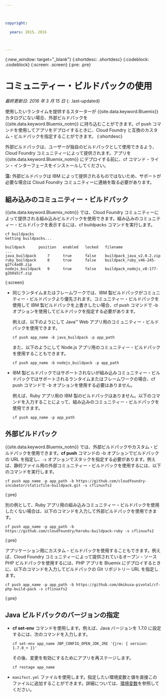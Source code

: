 ```yaml
---

 

copyright:

  years: 2015，2016

 

---
```


{:new_window: target="_blank"}
{:shortdesc: .shortdesc}
{:codeblock: .codeblock}
{:screen: .screen}
{:pre: .pre}

# コミュニティー・ビルドパックの使用
*最終更新日: 2016 年 3 月 15 日*
{: .last-updated}

使用したいランタイムを提供するスターターが {{site.data.keyword.Bluemix}} カタログにない場合、外部ビルドパックを {{site.data.keyword.Bluemix_notm}} に持ち込むことができます。cf push コマンドを使用してアプリをデプロイするときに、Cloud Foundry と互換のカスタム・ビルドパックを指定することができます。
{:shortdesc}

外部ビルドパックは、ユーザーが独自のビルドパックとして使用できるよう、Cloud Foundry コミュニティーによって提供されます。アプリを {{site.data.keyword.Bluemix_notm}} にデプロイする前に、cf コマンド・ライン・インターフェースをインストールしてください。

**注:** 外部ビルドバックは IBM によって提供されるものではないため、サポートが必要な場合は Cloud Foundry コミュニティーに連絡を取る必要があります。

## 組み込みのコミュニティー・ビルドパック

{{site.data.keyword.Bluemix_notm}} では、Cloud Foundry コミュニティーによって提供される組み込みビルドパックを使用できます。組み込みのコミュニティー・ビルドパックを表示するには、cf buildpacks コマンドを実行します。

```
cf buildpacks
Getting buildpacks...

buildpack      position   enabled   locked   filename
...
java_buildpack     7      true      false    buildpack_java_v2.0.2.zip
ruby_buildpack     8      true      false    buildpack_ruby_v46-245-g2fc4ad8.zip
nodejs_buildpack   9      true      false    buildpack_nodejs_v8-177-g2b0a5cf.zip
```
{:screen}

<ul>

<li>
同じランタイムまたはフレームワークでは、IBM 製ビルドパックがコミュニティー・ビルドパックより優先されます。コミュニティー・ビルドパックを使用して IBM 製ビルドパックを上書きしたい場合、cf push コマンドで -b オプションを使用してビルドパックを指定する必要があります。
<p>例えば、以下のようにして Java™ Web アプリ用のコミュニティー・ビルドパックを使用できます。</p>
<pre class="pre"><code>cf push app_name -b java_buildpack -p app_path</code></pre>
<p>また、以下のようにして Node.js アプリ用のコミュニティー・ビルドパックを使用することもできます。</p>
<pre class="pre"><code>cf push app_name -b nodejs_buildpack -p app_path</code></pre>
</li>

<li>
<p>IBM 製ビルドパックではサポートされないが組み込みコミュニティー・ビルドパックではサポートされるランタイムまたはフレームワークの場合、cf push コマンドで -b オプションを使用する必要はありません。</p><p>例えば、Ruby アプリ用の IBM 製のビルドパックはありません。以下のコマンドを入力することによって、組み込みのコミュニティー・ビルドパックを使用できます。</p>
<pre class="pre"><code>cf push app_name -p app_path</code></pre>
</li>
</ul>

## 外部ビルドパック

{{site.data.keyword.Bluemix_notm}} では、外部ビルドパックやカスタム・ビルドパックを使用できます。**cf push** コマンドの -b オプションでビルドパックの URL を指定し、```-s``` オプションでスタックを指定する必要があります。例えば、静的ファイル用の外部コミュニティー・ビルドパックを使用するには、以下のコマンドを実行します。

```
cf push app_name -p app_path -b https://github.com/cloudfoundry-incubator/staticfile-buildpack.git -s cflinuxfs2
```
{:pre}

別の例として、Ruby アプリ用の組み込みコミュニティー・ビルドパックを使用したくない場合は、以下のコマンドを入力して外部ビルドパックを使用できます。

```
cf push app_name -p app_path -b https://github.com/cloudfoundry/heroku-buildpack-ruby -s cflinuxfs2
```
{:pre}

アプリケーション用にカスタム・ビルドパックを使用することもできます。例えば、Cloud Foundry コミュニティーによって提供されているオープン・ソース PHP ビルドパックを使用するには、PHP アプリを Bluemix にデプロイするときに、以下のコマンドを入力してビルドパックの Git リポジトリー URL を指定します。

```
cf push app_name -p app_path -b https://github.com/dmikusa-pivotal/cf-php-build-pack -s cflinuxfs2
```
{:pre}

## Java ビルドパックのバージョンの指定

<ul>
<li>
<strong>cf set-env</strong> コマンドを使用します。例えば、Java バージョンを 1.7.0 に設定するには、次のコマンドを入力します。
<pre class="pre"><code>cf set-env app_name JBP_CONFIG_OPEN_JDK_JRE &#39;{jre: { version: 1.7.0_+ }}&#39;</code></pre>
<p>その後、変更を有効にするためにアプリを再ステージします。</p>
<pre class="pre"><code>cf restage app_name</code></pre>
</li>
<li>
<code>manifest.yml</code> ファイルを使用します。指定したい環境変数と値を直接このファイルに追加することができます。詳細については、<a href="https://docs.cloudfoundry.org/devguide/deploy-apps/manifest.html#env-block">環境変数</a>を参照してください。</li></ul>
  

